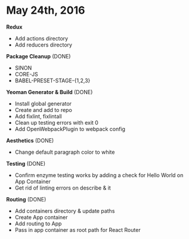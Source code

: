 May 24th, 2016  
==================================
**Redux**
* Add actions directory
* Add reducers directory


**Package Cleanup**   (DONE)
* SINON
* CORE-JS
* BABEL-PRESET-STAGE-{1,2,3}

**Yeoman Generator & Build** (DONE)
* Install global generator
* Create and add to repo
* Add fixlint, fixlintall
* Clean up testing errors with exit 0
* Add OpenWebpackPlugin to webpack config

**Aesthetics** (DONE)
* Change default paragraph color to white

**Testing** (DONE)
* Confirm enzyme testing works by adding a check for Hello World on App Container
* Get rid of linting errors on describe & it 

**Routing** (DONE)
* Add containers directory & update paths
* Create App container
* Add routing to App 
* Pass in app container as root path for React Router